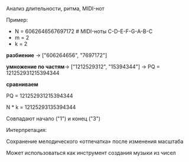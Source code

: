 Анализ длительности, ритма, MIDI-нот

Пример:

- N = 6062646567697172  # MIDI-ноты C-D-E-F-G-A-B-C
- m = 2
- k = 2

**разбиение** → ["606264656", "7697172"]

**умножение по частям**→ ["1212529312", "15394344"] → PQ = 121252931215394344

**сравниваем**

PQ = 121252931215394344

N * k = 12125293135394344

Совпадают начало ("1") и конец ("3")

Интерпретация:

Сохранение мелодического «отпечатка» после изменения масштаба

Может использоваться как инструмент создания музыки из чисел
